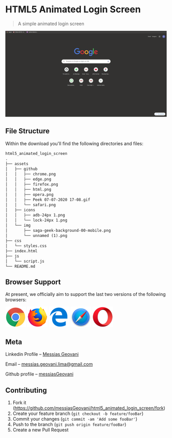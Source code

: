 # HTML5 Animated Login Screen

> A simple animated login screen

<img src="/assets/github/Peek 07-07-2020 17-08.gif"> 


## File Structure

Within the download you'll find the following directories and files:

```
html5_animated_login_screen
.
├── assets
│   ├── github
│   │   ├── chrome.png
│   │   ├── edge.png
│   │   ├── firefox.png
│   │   ├── html.png
│   │   ├── opera.png
│   │   ├── Peek 07-07-2020 17-08.gif
│   │   └── safari.png
│   ├── icons
│   │   ├── adb-24px 1.png
│   │   └── lock-24px 1.png
│   └── img
│       ├── saga-geek-background-00-mobile.png
│       └── unnamed (1).png
├── css
│   └── styles.css
├── index.html
├── js
│   └── script.js
└── README.md
```

## Browser Support

At present, we officially aim to support the last two versions of the following browsers:

<img src="/assets/github/chrome.png" width="64" height="64"> <img src="/assets/github/firefox.png" width="64" height="64"> <img src="/assets/github/edge.png" width="64" height="64"> <img src="/assets/github/safari.png" width="64" height="64"> <img src="/assets/github/opera.png" width="64" height="64">

## Meta

Linkedin Profile – [Messias Geovani](https://www.linkedin.com/in/messiasgeovani/) 

Email – messias.geovani.lima@gmail.com

Github profile – [messiasGeovani](https://github.com/messiasGeovani)

## Contributing

1. Fork it (<https://github.com/messiasGeovani/html5_animated_login_screen/fork>)
2. Create your feature branch (`git checkout -b feature/fooBar`)
3. Commit your changes (`git commit -am 'Add some fooBar'`)
4. Push to the branch (`git push origin feature/fooBar`)
5. Create a new Pull Request

